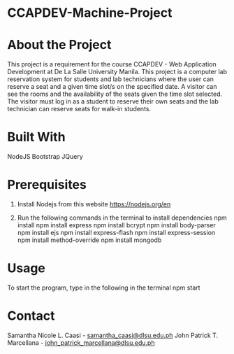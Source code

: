 # CCAPDEV-Machine-Project

# About the Project
This project is a requirement for the course CCAPDEV - Web Application Development at De La Salle University Manila. This project is a computer lab reservation system for students and 
lab technicians where the user can reserve a seat and a given time slot/s on the specified date. A visitor can see the rooms and the availability of the seats given the time slot selected.
The visitor must log in as a student to reserve their own seats and the lab technician can reserve seats for walk-in students.

# Built With
NodeJS
Bootstrap
JQuery


# Prerequisites
1. Install Nodejs from this website
  https://nodejs.org/en

2. Run the following commands in the terminal to install dependencies
  npm install
  npm install express
  npm install bcrypt
  npm install body-parser
  npm install ejs
  npm install express-flash
  npm install express-session
  npm install method-override
  npm install mongodb

# Usage
To start the program, type in the following in the terminal
  npm start

# Contact
Samantha Nicole L. Caasi - samantha_caasi@dlsu.edu.ph
John Patrick T. Marcellana - john_patrick_marcellana@dlsu.edu.ph
